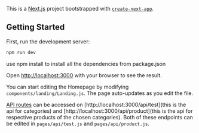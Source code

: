 This is a [Next.js](https://nextjs.org/) project bootstrapped with [`create-next-app`](https://github.com/vercel/next.js/tree/canary/packages/create-next-app).

## Getting Started

First, run the development server:

```bash
npm run dev

```
use npm install to install all the dependencies from package.json

Open [http://localhost:3000](http://localhost:3000) with your browser to see the result.

You can start editing the Homepage by modifying `components/landing/Landing.js`. The page auto-updates as you edit the file.

[API routes](https://nextjs.org/docs/api-routes/introduction) can be accessed on [http://localhost:3000/api/test](this is the api for categories) and [http://localhost:3000/api/product](this is the api for respective products of the chosen categories). Both of these endpoints can be edited in `pages/api/test.js` and `pages/api/product.js`.



